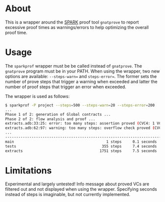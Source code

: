 # About

This is a wrapper around the [SPARK](https://www.adacore.com/about-spark) proof
tool `gnatprove` to report excessive proof times as warnings/errors to help
optimizing the overall proof time.

# Usage

The `sparkprof` wrapper must be be called instead of `gnatprove`. The
`gnatprove` program must be in your PATH. When using the wrapper, two new
options are available: `--steps-warn=` and `steps-error=`. The former sets the
number of prove steps that trigger a warning when exceeded and latter the
number of proof steps that trigger an error when exceeded.

The wrapper is used as follows:

```sh
$ sparkprof -P project --steps=500 --steps-warn=20 --steps-error=200
...
Phase 1 of 2: generation of Global contracts ...
Phase 2 of 2: flow analysis and proof ...
extracts.adb:33:25: error: too many steps: assertion proved (CVC4: 1 VC in max (9.1) seconds and 355 steps), in instantiation at tests.adb:46, in instantiation at tests.adb:62
extracts.adb:62:97: warning: too many steps: overflow check proved (CVC4: 1 VC in max (9.3) seconds and 192 steps), in instantiation at tests.adb:46, in instantiation at tests.adb:59
...
----------------------------------------------------------------------------------------------------
main                                          1 steps     0.1 seconds
tests                                       355 steps     7.4 seconds
extracts                                   1751 steps     7.5 seconds
```

# Limitations

Experimental and largely untested! Info message about proved VCs are filtered
out and not displayed when using the wrapper. Specifying seconds instead of
steps is imaginable, but not currently implemented.
